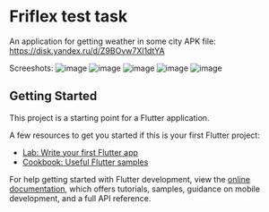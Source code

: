 # Friflex test task

An application for getting weather in some city
APK file: https://disk.yandex.ru/d/Z9BOvw7Xl1dtYA

Screeshots:
![image](https://user-images.githubusercontent.com/96128160/212528427-b38b47fe-52d6-4db5-9660-4283ba0534e2.png)
![image](https://user-images.githubusercontent.com/96128160/212528844-15f50cf9-fc83-4267-99b5-1f7cbdcd235a.png)
![image](https://user-images.githubusercontent.com/96128160/212528832-e8bc8948-775a-4e33-bf3c-e412c945eddb.png)
![image](https://user-images.githubusercontent.com/96128160/212528854-ab620f5a-22c8-4b12-8393-9f51b0879cc4.png)
![image](https://user-images.githubusercontent.com/96128160/212528864-6adc3e08-1c33-45fd-a53b-2dcd2867e877.png)



## Getting Started

This project is a starting point for a Flutter application.

A few resources to get you started if this is your first Flutter project:

- [Lab: Write your first Flutter app](https://docs.flutter.dev/get-started/codelab)
- [Cookbook: Useful Flutter samples](https://docs.flutter.dev/cookbook)

For help getting started with Flutter development, view the
[online documentation](https://docs.flutter.dev/), which offers tutorials,
samples, guidance on mobile development, and a full API reference.
